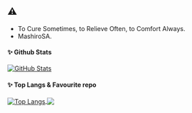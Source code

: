 ## ⚠️
- To Cure Sometimes, to Relieve Often, to Comfort Always.
- MashiroSA.

#### ✨ Github Stats 
<a href="https://github.com/MashiroSA/">
  <img align="center" alt="GitHub Stats" src="https://github-readme-stats.vercel.app/api?username=MashiroSA&show_icons=true&include_all_commits=true" />
</a>

#### ✨ Top Langs & Favourite repo
<a href="https://github.com/MashiroSA/">
  <img align="center" alt="Top Langs" src="https://github-readme-stats.vercel.app/api/top-langs/?username=MashiroSA&layout=compact" />
</a>

<a href="https://github.com/MashiroSA/alice-bot-cs-sw">
  <img align="center" src="https://github-readme-stats.vercel.app/api/pin/?username=mashirosa&repo=alice-bot-cs-sw" />
</a>
